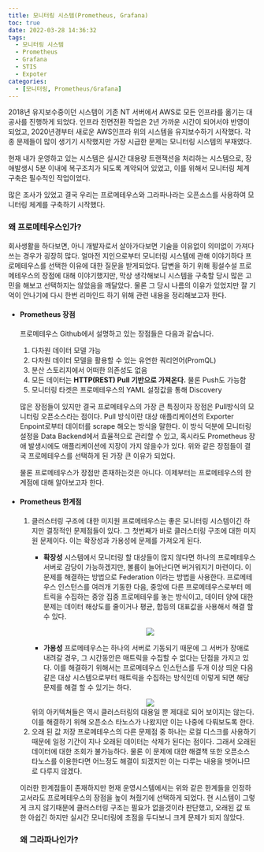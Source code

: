 ```yaml
---
title: 모니터링 시스템(Prometheus, Grafana)
toc: true
date: 2022-03-28 14:36:32
tags:
  - 모니터링 시스템
  - Prometheus
  - Grafana
  - STIS
  - Expoter
categories:
  - [모니터링, Prometheus/Grafana]
---
```

2018년 유지보수중이던 시스템이 기존 NT 서버에서 AWS로 모든 인프라를 옮기는 대공사를 진행하게 되었다.
인프라 전면전환 작업은 2년 가까운 시간이 되어서야 반영이 되었고, 2020년경부터 새로운 AWS인프라 위의 시스템을 유지보수하기 시작했다. 각종 문제들이 많이 생기기 시작했지만 가장 시급한 문제는 모니터링 시스템의 부재였다.

현재 내가 운영하고 있는 시스템은 실시간 대용량 트랜잭션을 처리하는 시스템으로, 장애발생시 5분 이내에 복구조치가 되도록 계약되어 있었고, 이를 위해서 모니터링 체계 구축은 필수적인 작업이었다.

많은 조사가 있었고 결국 우리는 프로메테우스와 그라파나라는 오픈소스를 사용하여 모니터링 체계를 구축하기 시작했다.

<!-- more -->

### **왜 프로메테우스인가?**
회사생활을 하다보면, 아니 개발자로서 살아가다보면 기술을 이유없이 의미없이 가져다 쓰는 경우가 굉장히 많다. 얼마전 지인으로부터 모니터링 시스템에 관해 이야기하다 프로메테우스를 선택한 이유에 대한 질문을 받게되었다. 답변을 하기 위해 횡설수설 프로메테우스의 장점에 대해 이야기했지만, 막상 생각해보니 시스템을 구축할 당시 많은 고민을 해보고 선택하지는 않았음을 깨달았다. 물론 그 당시 나름의 이유가 있었지만 잘 기억이 안나기에 다시 한번 리마인드 하기 위해 관련 내용을 정리해보고자 한다.

- #### **Prometheus 장점**
  프로메테우스 Github에서 설명하고 있는 장점들은 다음과 같습니다.
  1. 다차원 데이터 모델 가능
  1. 다차원 데이터 모델을 활용할 수 있는 유연한 쿼리언어(PromQL)
  1. 분산 스토리지에서 어떠한 의존성도 없음
  1. 모든 데이터는 **HTTP(REST) Pull 기반으로 가져온다.** 물론 Push도 가능함
  1. 모니터링 타겟은 프로메테우스의 YAML 설정값을 통해 Discovery

  많은 장점들이 있지만 결국 프로메테우스의 가장 큰 특징이자 장점은 Pull방식의 모니터링 오픈소스라는 점이다. Pull 방식이란 대상 애플리케이션의 Exporter Enpoint로부터 데이터를 scrape 해오는 방식을 말한다.
  이 방식 덕분에 모니터링 설정을 Data Backend에서 효율적으로 관리할 수 있고, 혹시라도 Prometheus 장애 발생시에도 애플리케이션에 지장이 가지 않을수가 있다.
  위와 같은 장점들이 결국 프로메테우스를 선택하게 된 가장 큰 이유가 되었다.

  물론 프로메테우스가 장점만 존재하는것은 아니다. 이제부터는 프로메테우스의 한계점에 대해 알아보고자 한다.

- #### **Prometheus 한계점**
  1. 클러스터링 구조에 대한 미지원
    프로메테우스는 좋은 모니터링 시스템이긴 하지만 결정적인 문제점들이 있다. 그 첫번째가 바로 클러스터링 구조에 대한 미지원 문제이다. 이는 확장성과 가용성에 문제를 가져오게 된다.
      - **확장성**
        시스템에서 모니터링 할 대상들이 많지 않다면 하나의 프로메테우스 서버로 감당이 가능하겠지만, 볼륨이 늘어난다면 버거워지기 마련이다. 이 문제를 해결하는 방법으로 Federation 이라는 방법을 사용한다. 프로메테우스 인스턴스를 여러개 기동한 다음, 중앙에 다른 프로메테우스로부터 메트릭을 수집하는 중앙 집중 프로메테우를 놓는 방식이고, 데이터 양에 대한 문제는 데이터 해상도를 줄이거나 평균, 합등의 대표값을 사용해서 해결 할 수 있다.
        <center><img src="/post_images/prometheus/prom1.png"></center>
        
      - **가용성**
        프로메테우스는 하나의 서버로 기동되기 때문에 그 서버가 장애로 내려갈 경우, 그 시간동안은 매트릭을 수집할 수 없다는 단점을 가지고 있다. 이를 해결하기 위해서는 프로메테우스 인스턴스를 두개 이상 띄운 다음 같은 대상 시스템으로부터 매트릭을 수집하는 방식인데 이렇게 되면 해당 문제를 해결 할 수 있기는 하다.
        <center><img src="/post_images/prometheus/prom2.png"></center>
      위의 아키텍쳐들은 역시 클러스터링의 대용일 뿐 제대로 되어 보이지는 않는다. 이를 해결하기 위해 오픈소스 타노스가 나왔지만 이는 나중에 다뤄보도록 한다.
  1. 오래 된 값 저장
    프로메테우스의 다른 문제점 중 하나는 로컬 디스크를 사용하기 때문에 일정 기간이 지나 오래된 데이터는 삭제가 된다는 점이다. 그래서 오래된 데이터에 대한 조회가 불가능하다.
    물론 이 문제에 대한 해결책 또한 오픈소스 타노스를 이용한다면 어느정도 해결이 되겠지만 이는 다루는 내용을 벗어나므로 다루지 않겠다.

  이러한 한계점들이 존재하지만 현재 운영시스템에서는 위와 같은 한계들을 인정하고서라도 프로메테우스의 장점을 높이 쳐줬기에 선택하게 되었다.
  현 시스템이 그렇게 크지 않기때문에 클러스터링 구조는 필요가 없을것이라 판단했고, 오래된 값 또한 아쉽긴 하지만 실시간 모니터링에 초점을 두다보니 크게 문제가 되지 않았다.


  ### **왜 그라파나인가?**